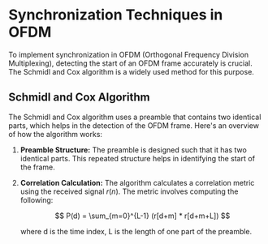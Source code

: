 # Synchronization Techniques in OFDM
To implement synchronization in OFDM (Orthogonal Frequency Division Multiplexing), detecting the start of an OFDM frame accurately is crucial. The Schmidl and Cox algorithm is a widely used method for this purpose.
## Schmidl and Cox Algorithm
The Schmidl and Cox algorithm uses a preamble that contains two identical parts, which helps in the detection of the OFDM frame. Here's an overview of how the algorithm works:
1) **Preamble Structure:** The preamble is designed such that it has two identical parts. This repeated structure helps in identifying the start of the frame.
2) **Correlation Calculation:** The algorithm calculates a correlation metric using the received signal $r(n)$. The metric involves computing the following:

   $$ P(d) = \sum_{m=0}^{L-1} (r[d+m] * r[d+m+L]) $$
      

   where d is the time index, L is the length of one part of the preamble.

